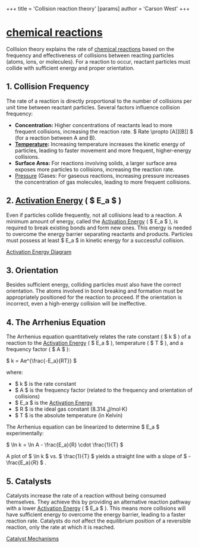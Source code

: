 +++
 title = 'Collision reaction theory'
[params]
	author = 'Carson West'
+++
# [chemical reactions](./../chemical-reactions/)

Collision theory explains the rate of [chemical reactions](./../chemical-reactions/) based on the frequency and effectiveness of collisions between reacting particles (atoms, ions, or molecules).  For a reaction to occur, reactant particles must collide with sufficient energy and proper orientation.

## 1. Collision Frequency

The rate of a reaction is directly proportional to the number of collisions per unit time between reactant particles.  Several factors influence collision frequency:

* **Concentration:** Higher concentrations of reactants lead to more frequent collisions, increasing the reaction rate.   $ Rate \propto [A]][B]] $  (for a reaction between A and B).
* **[Temperature](./../temperature/):** Increasing temperature increases the kinetic energy of particles, leading to faster movement and more frequent, higher-energy collisions.
* **Surface Area:** For reactions involving solids, a larger surface area exposes more particles to collisions, increasing the reaction rate.
* [Pressure](./../pressure/) (Gases: For gaseous reactions, increasing pressure increases the concentration of gas molecules, leading to more frequent collisions.

## 2. [Activation Energy](./../activation-energy/) ( $ E_a $ )

Even if particles collide frequently, not all collisions lead to a reaction.  A minimum amount of energy, called the [Activation Energy](./../activation-energy/) ( $ E_a $ ), is required to break existing bonds and form new ones.  This energy is needed to overcome the energy barrier separating reactants and products.  Particles must possess at least  $ E_a $  in kinetic energy for a successful collision.

[Activation Energy Diagram](./../activation-energy-diagram/)

## 3. Orientation

Besides sufficient energy, colliding particles must also have the correct orientation.  The atoms involved in bond breaking and formation must be appropriately positioned for the reaction to proceed.  If the orientation is incorrect, even a high-energy collision will be ineffective.

## 4. The Arrhenius Equation

The Arrhenius equation quantitatively relates the rate constant ( $ k $ ) of a reaction to the [Activation Energy](./../activation-energy/) ( $ E_a $ ), temperature ( $ T $ ), and a frequency factor ( $ A $ ):

 $ k = Ae^{\frac{-E_a}{RT}} $ 

where:

*  $ k $  is the rate constant
*  $ A $  is the frequency factor (related to the frequency and orientation of collisions)
*  $ E_a $  is the [Activation Energy](./../activation-energy/)
*  $ R $  is the ideal gas constant (8.314 [J](./../j/)/mol·K)
*  $ T $  is the absolute temperature (in Kelvin)


The Arrhenius equation can be linearized to determine  $ E_a $  experimentally:

 $ \ln k = \ln A - \frac{E_a}{R} \cdot \frac{1}{T} $ 

A plot of  $ \ln k $  vs.  $ \frac{1}{T} $  yields a straight line with a slope of  $ -\frac{E_a}{R} $ .

## 5. Catalysts

Catalysts increase the rate of a reaction without being consumed themselves. They achieve this by providing an alternative reaction pathway with a lower [Activation Energy](./../activation-energy/) ( $ E_a $ ).  This means more collisions will have sufficient energy to overcome the energy barrier, leading to a faster reaction rate.  Catalysts do *not* affect the equilibrium position of a reversible reaction, only the rate at which it is reached.

[Catalyst Mechanisms](./../catalyst-mechanisms/)
